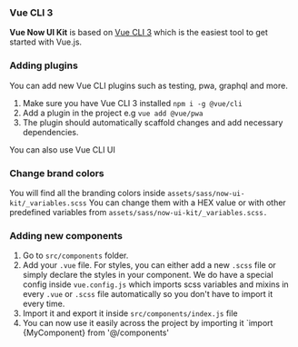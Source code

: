 ### Vue CLI 3

**Vue Now UI Kit** is based on [Vue CLI 3](https://github.com/vuejs/vue-cli)
which is the easiest tool to get started with Vue.js.

### Adding plugins

You can add new Vue CLI plugins such as testing, pwa, graphql and more.

1. Make sure you have Vue CLI 3 installed `npm i -g @vue/cli`
2. Add a plugin in the project e.g `vue add @vue/pwa`
3. The plugin should automatically scaffold changes and add necessary dependencies.

You can also use Vue CLI UI

### Change brand colors

You will find all the branding colors inside `assets/sass/now-ui-kit/_variables.scss`
You can change them with a HEX value or with other predefined variables from `assets/sass/now-ui-kit/_variables.scss.`

### Adding new components

1. Go to `src/components` folder.
2. Add your `.vue` file. For styles, you can either add a new `.scss` file or simply declare the styles in your component.
We do have a special config inside `vue.config.js` which imports scss variables and mixins in every `.vue` or `.scss` file
automatically so you don't have to import it every time.
3. Import it and export it inside `src/components/index.js` file
4. You can now use it easily across the project by importing it `import {MyComponent} from '@/components'
